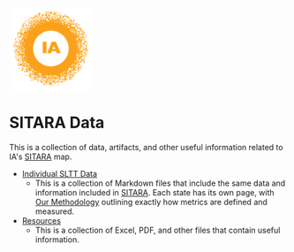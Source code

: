 ![image](https://github.com/internetassociation/SITARA/blob/main/Assets/IA_Mark.png)

# SITARA Data

This is a collection of data, artifacts, and other useful information related to IA's [SITARA](https://internetassociation.org/sitara) map.

- [Individual SLTT Data](https://github.com/internetassociation/SITARA/tree/main/Data/Individual-Data)
   - This is a collection of Markdown files that include the same data and information included in [SITARA](https://internetassociation.org/sitara). Each state has its own page, with [Our Methodology](https://github.com/internetassociation/SITARA/blob/main/Data/Individual-Data/Our-Methodology.md) outlining exactly how metrics are defined and measured.
- [Resources](https://github.com/internetassociation/SITARA/blob/main/Data/Resources/)
   - This is a collection of Excel, PDF, and other files that contain useful information.
